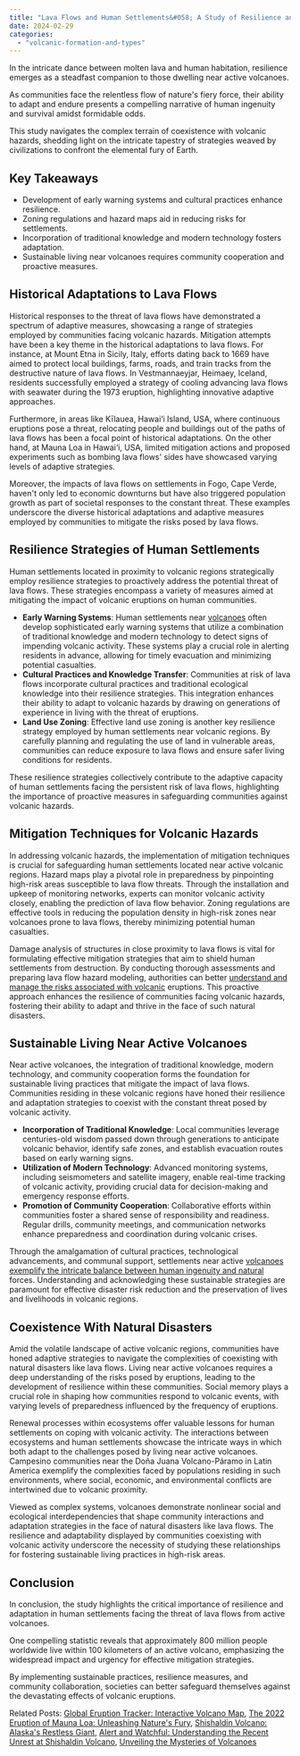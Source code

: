 ```yaml
---
title: "Lava Flows and Human Settlements&#058; A Study of Resilience and Adaptation"
date: 2024-02-29
categories: 
  - "volcanic-formation-and-types"
---
```


In the intricate dance between molten lava and human habitation, resilience emerges as a steadfast companion to those dwelling near active volcanoes.

As communities face the relentless flow of nature's fiery force, their ability to adapt and endure presents a compelling narrative of human ingenuity and survival amidst formidable odds.

This study navigates the complex terrain of coexistence with volcanic hazards, shedding light on the intricate tapestry of strategies weaved by civilizations to confront the elemental fury of Earth.

## Key Takeaways

- Development of early warning systems and cultural practices enhance resilience.
- Zoning regulations and hazard maps aid in reducing risks for settlements.
- Incorporation of traditional knowledge and modern technology fosters adaptation.
- Sustainable living near volcanoes requires community cooperation and proactive measures.

## Historical Adaptations to Lava Flows

Historical responses to the threat of lava flows have demonstrated a spectrum of adaptive measures, showcasing a range of strategies employed by communities facing volcanic hazards. Mitigation attempts have been a key theme in the historical adaptations to lava flows. For instance, at Mount Etna in Sicily, Italy, efforts dating back to 1669 have aimed to protect local buildings, farms, roads, and train tracks from the destructive nature of lava flows. In Vestmannaeyjar, Heimaey, Iceland, residents successfully employed a strategy of cooling advancing lava flows with seawater during the 1973 eruption, highlighting innovative adaptive approaches.

Furthermore, in areas like Kīlauea, Hawai‘i Island, USA, where continuous eruptions pose a threat, relocating people and buildings out of the paths of lava flows has been a focal point of historical adaptations. On the other hand, at Mauna Loa in Hawai‘i, USA, limited mitigation actions and proposed experiments such as bombing lava flows' sides have showcased varying levels of adaptive strategies.

Moreover, the impacts of lava flows on settlements in Fogo, Cape Verde, haven't only led to economic downturns but have also triggered population growth as part of societal responses to the constant threat. These examples underscore the diverse historical adaptations and adaptive measures employed by communities to mitigate the risks posed by lava flows.

## Resilience Strategies of Human Settlements

Human settlements located in proximity to volcanic regions strategically employ resilience strategies to proactively address the potential threat of lava flows. These strategies encompass a variety of measures aimed at mitigating the impact of volcanic eruptions on human communities.

- **Early Warning Systems**: Human settlements near [volcanoes](https://magmamatters.com/geothermal-energy-and-its-volcanic-origins/ "Geothermal Energy and Its Volcanic Origins") often develop sophisticated early warning systems that utilize a combination of traditional knowledge and modern technology to detect signs of impending volcanic activity. These systems play a crucial role in alerting residents in advance, allowing for timely evacuation and minimizing potential casualties.
- **Cultural Practices and Knowledge Transfer**: Communities at risk of lava flows incorporate cultural practices and traditional ecological knowledge into their resilience strategies. This integration enhances their ability to adapt to volcanic hazards by drawing on generations of experience in living with the threat of eruptions.
- **Land Use Zoning**: Effective land use zoning is another key resilience strategy employed by human settlements near volcanic regions. By carefully planning and regulating the use of land in vulnerable areas, communities can reduce exposure to lava flows and ensure safer living conditions for residents.

These resilience strategies collectively contribute to the adaptive capacity of human settlements facing the persistent risk of lava flows, highlighting the importance of proactive measures in safeguarding communities against volcanic hazards.

## Mitigation Techniques for Volcanic Hazards

In addressing volcanic hazards, the implementation of mitigation techniques is crucial for safeguarding human settlements located near active volcanic regions. Hazard maps play a pivotal role in preparedness by pinpointing high-risk areas susceptible to lava flow threats. Through the installation and upkeep of monitoring networks, experts can monitor volcanic activity closely, enabling the prediction of lava flow behavior. Zoning regulations are effective tools in reducing the population density in high-risk zones near volcanoes prone to lava flows, thereby minimizing potential human casualties.

Damage analysis of structures in close proximity to lava flows is vital for formulating effective mitigation strategies that aim to shield human settlements from destruction. By conducting thorough assessments and preparing lava flow hazard modeling, authorities can better [understand and manage the risks associated with volcanic](https://magmamatters.com/understanding-volcanic-formation-a-comprehensive-guide/ "Understanding Volcanic Formation: A Comprehensive Guide") eruptions. This proactive approach enhances the resilience of communities facing volcanic hazards, fostering their ability to adapt and thrive in the face of such natural disasters.

## Sustainable Living Near Active Volcanoes

Near active volcanoes, the integration of traditional knowledge, modern technology, and community cooperation forms the foundation for sustainable living practices that mitigate the impact of lava flows. Communities residing in these volcanic regions have honed their resilience and adaptation strategies to coexist with the constant threat posed by volcanic activity.

- **Incorporation of Traditional Knowledge**: Local communities leverage centuries-old wisdom passed down through generations to anticipate volcanic behavior, identify safe zones, and establish evacuation routes based on early warning signs.
- **Utilization of Modern Technology**: Advanced monitoring systems, including seismometers and satellite imagery, enable real-time tracking of volcanic activity, providing crucial data for decision-making and emergency response efforts.
- **Promotion of Community Cooperation**: Collaborative efforts within communities foster a shared sense of responsibility and readiness. Regular drills, community meetings, and communication networks enhance preparedness and coordination during volcanic crises.

Through the amalgamation of cultural practices, technological advancements, and communal support, settlements near active [volcanoes exemplify the intricate balance between human ingenuity and natural](https://magmamatters.com/the-art-and-science-of-volcano-monitoring/ "The Art and Science of Volcano Monitoring") forces. Understanding and acknowledging these sustainable strategies are paramount for effective disaster risk reduction and the preservation of lives and livelihoods in volcanic regions.

## Coexistence With Natural Disasters

Amid the volatile landscape of active volcanic regions, communities have honed adaptive strategies to navigate the complexities of coexisting with natural disasters like lava flows. Living near active volcanoes requires a deep understanding of the risks posed by eruptions, leading to the development of resilience within these communities. Social memory plays a crucial role in shaping how communities respond to volcanic events, with varying levels of preparedness influenced by the frequency of eruptions.

Renewal processes within ecosystems offer valuable lessons for human settlements on coping with volcanic activity. The interactions between ecosystems and human settlements showcase the intricate ways in which both adapt to the challenges posed by living near active volcanoes. Campesino communities near the Doña Juana Volcano-Páramo in Latin America exemplify the complexities faced by populations residing in such environments, where social, economic, and environmental conflicts are intertwined due to volcanic proximity.

Viewed as complex systems, volcanoes demonstrate nonlinear social and ecological interdependencies that shape community interactions and adaptation strategies in the face of natural disasters like lava flows. The resilience and adaptability displayed by communities coexisting with volcanic activity underscore the necessity of studying these relationships for fostering sustainable living practices in high-risk areas.

## Conclusion

In conclusion, the study highlights the critical importance of resilience and adaptation in human settlements facing the threat of lava flows from active volcanoes.

One compelling statistic reveals that approximately 800 million people worldwide live within 100 kilometers of an active volcano, emphasizing the widespread impact and urgency for effective mitigation strategies.

By implementing sustainable practices, resilience measures, and community collaboration, societies can better safeguard themselves against the devastating effects of volcanic eruptions.

Related Posts: [Global Eruption Tracker: Interactive Volcano Map](https://magmamatters.com/global-eruption-tracker-interactive-volcano-map/), [The 2022 Eruption of Mauna Loa: Unleashing Nature's Fury](https://magmamatters.com/the-2022-eruption-of-mauna-loa-unleashing-natures-fury/), [Shishaldin Volcano: Alaska's Restless Giant](https://magmamatters.com/shishaldin-volcano-alaskas-restless-giant/), [Alert and Watchful: Understanding the Recent Unrest at Shishaldin Volcano](https://magmamatters.com/alert-and-watchful-understanding-the-recent-unrest-at-shishaldin-volcano/), [Unveiling the Mysteries of Volcanoes](https://magmamatters.com/unveiling-the-mysteries-of-volcanoes/)
